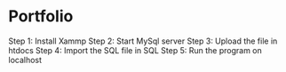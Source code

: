 # Portfolio
Step 1: Install Xammp
Step 2: Start MySql server
Step 3: Upload the file in htdocs
Step 4: Import the SQL file in SQL
Step 5: Run the program on localhost

